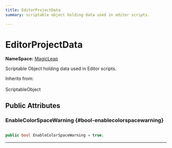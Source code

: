 ```yaml
---
title: EditorProjectData
summary: scriptable object holding data used in editor scripts. 

---
```


# EditorProjectData



**NameSpace:** 
[MagicLeap](/versioned_docs/version-14-Jun-2023/unity-api/api/MagicLeap/MagicLeap.md) 


Scriptable Object holding data used in Editor scripts.   


Inherits from: <br></br>ScriptableObject




## Public Attributes

### EnableColorSpaceWarning {#bool-enablecolorspacewarning}

```csharp

public bool EnableColorSpaceWarning = true;

```






-----------



